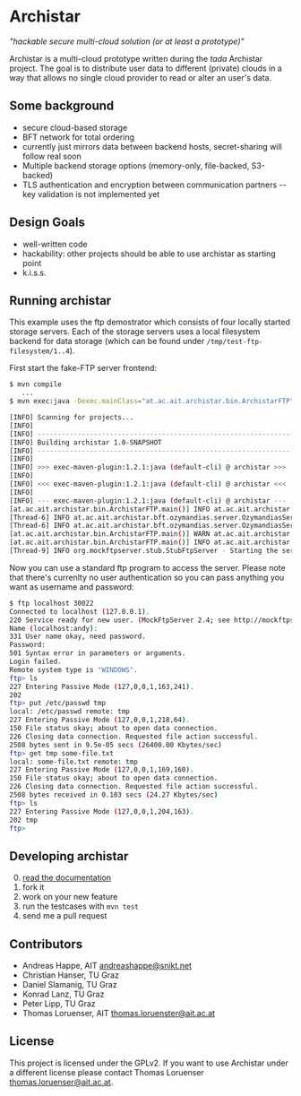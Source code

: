# Archistar

_"hackable secure multi-cloud solution (or at least a prototype)"_

Archistar is a  multi-cloud prototype written during the *tada* Archistar project. The goal is to distribute user data to different (private) clouds in a way that allows no single cloud provider to read or alter an user's data.

## Some background

- secure cloud-based storage
- BFT network for total ordering
- currently just mirrors data between backend hosts, secret-sharing will follow real soon
- Multiple backend storage options (memory-only, file-backed, S3-backed)
- TLS authentication and encryption between communication partners -- key validation is not implemented yet

## Design Goals

- well-written code
- hackability: other projects should be able to use archistar as starting point
- k.i.s.s.

## Running archistar

This example uses the ftp demostrator which consists of four locally started storage servers. Each of the storage servers uses a local filesystem backend for data storage (which can be found under `/tmp/test-ftp-filesystem/1..4`).

First start the fake-FTP server frontend:

```bash
$ mvn compile
   ...
$ mvn exec:java -Dexec.mainClass="at.ac.ait.archistar.bin.ArchistarFTP"

[INFO] Scanning for projects...
[INFO]                                                                         
[INFO] ------------------------------------------------------------------------
[INFO] Building archistar 1.0-SNAPSHOT
[INFO] ------------------------------------------------------------------------
[INFO] 
[INFO] >>> exec-maven-plugin:1.2.1:java (default-cli) @ archistar >>>
[INFO] 
[INFO] <<< exec-maven-plugin:1.2.1:java (default-cli) @ archistar <<<
[INFO] 
[INFO] --- exec-maven-plugin:1.2.1:java (default-cli) @ archistar ---
[at.ac.ait.archistar.bin.ArchistarFTP.main()] INFO at.ac.ait.archistar.bin.ArchistarFTP - Starting archistar storage engine
[Thread-6] INFO at.ac.ait.archistar.bft.ozymandias.server.OzymandiasServer - successful transactions: 0.0
[Thread-6] INFO at.ac.ait.archistar.bft.ozymandias.server.OzymandiasServer - server: 0 transaction length: 0ms
[at.ac.ait.archistar.bin.ArchistarFTP.main()] WARN at.ac.ait.archistar.metadata.SimpleMetadataService - creating and syncing a new database
[at.ac.ait.archistar.bin.ArchistarFTP.main()] INFO at.ac.ait.archistar.bin.ArchistarFTP - Starting FTP server on port 30022
[Thread-9] INFO org.mockftpserver.stub.StubFtpServer - Starting the server on port 30022
```

Now you can use a standard ftp program to access the server. Please note that there's currenlty no user authentication so you can pass anything you want as username and password:

```bash
$ ftp localhost 30022
Connected to localhost (127.0.0.1).
220 Service ready for new user. (MockFtpServer 2.4; see http://mockftpserver.sourceforge.net)
Name (localhost:andy): 
331 User name okay, need password.
Password:
501 Syntax error in parameters or arguments.
Login failed.
Remote system type is "WINDOWS".
ftp> ls
227 Entering Passive Mode (127,0,0,1,163,241).
202
ftp> put /etc/passwd tmp
local: /etc/passwd remote: tmp
227 Entering Passive Mode (127,0,0,1,218,64).
150 File status okay; about to open data connection.
226 Closing data connection. Requested file action successful.
2508 bytes sent in 9.5e-05 secs (26400.00 Kbytes/sec)
ftp> get tmp some-file.txt
local: some-file.txt remote: tmp
227 Entering Passive Mode (127,0,0,1,169,160).
150 File status okay; about to open data connection.
226 Closing data connection. Requested file action successful.
2508 bytes received in 0.103 secs (24.27 Kbytes/sec)
ftp> ls
227 Entering Passive Mode (127,0,0,1,204,163).
202 tmp
ftp> 
```

## Developing archistar

0. [read the documentation](docs/overview.md)
1. fork it
2. work on your new feature
3. run the testcases with `mvn test`
4. send me a pull request

## Contributors

- Andreas Happe, AIT <andreashappe@snikt.net>
- Christian Hanser, TU Graz
- Daniel Slamanig, TU Graz
- Konrad Lanz, TU Graz
- Peter Lipp, TU Graz
- Thomas Loruenser, AIT <thomas.loruenster@ait.ac.at>

## License

This project is licensed under the GPLv2. If you want to use Archistar under a different license please contact Thomas Loruenser <thomas.loruenser@ait.ac.at>.
